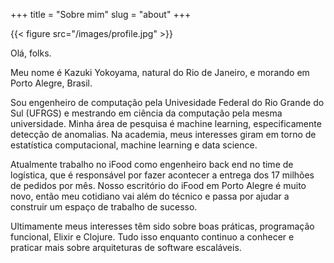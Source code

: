 +++
title = "Sobre mim"
slug = "about"
+++

{{< figure src="/images/profile.jpg"  >}}

Olá, folks.

Meu nome é Kazuki Yokoyama, natural do Rio de Janeiro, e morando em Porto Alegre, Brasil.

Sou engenheiro de computação pela Univesidade Federal do Rio Grande do Sul (UFRGS) e
mestrando em ciência da computação pela mesma universidade. Minha área de pesquisa é
machine learning, especificamente detecção de anomalias. Na academia, meus interesses
giram em torno de estatística computacional, machine learning e data science.

Atualmente trabalho no iFood como engenheiro back end no time de logística, que
é responsável por fazer acontecer a entrega dos 17 milhões de pedidos por mês.
Nosso escritório do iFood em Porto Alegre é muito novo, então meu cotidiano vai
além do técnico e passa por ajudar a construir um espaço de trabalho de sucesso.

Ultimamente meus interesses têm sido sobre boas práticas, programação funcional,
Elixir e Clojure. Tudo isso enquanto continuo a conhecer e praticar mais sobre
arquiteturas de software escaláveis.
